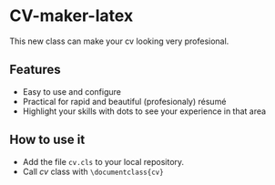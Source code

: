 # CV-maker-latex
This new class can make your cv looking very profesional.

## Features
+ Easy to use and configure
+ Practical for rapid and beautiful (profesionaly) résumé
+ Highlight your skills with dots to see your experience in that area

## How to use it
+ Add the file `cv.cls` to your local repository.
+ Call _cv_ class with `\documentclass{cv}`
